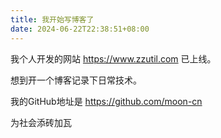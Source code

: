 ```yaml
---
title: 我开始写博客了
date: 2024-06-22T22:38:51+08:00
---
```



我个人开发的网站 https://www.zzutil.com 已上线。

想到开一个博客记录下日常技术。

我的GitHub地址是 https://github.com/moon-cn

为社会添砖加瓦